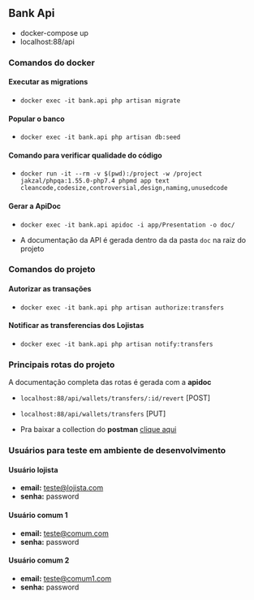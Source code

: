 ## Bank Api

* docker-compose up
* localhost:88/api

### Comandos do docker

#### Executar as migrations
- `docker exec -it bank.api php artisan migrate`
#### Popular o banco  
- `docker exec -it bank.api php artisan db:seed`

#### Comando para verificar qualidade do código

 - `docker run -it --rm -v $(pwd):/project -w /project jakzal/phpqa:1.55.0-php7.4 phpmd app text cleancode,codesize,controversial,design,naming,unusedcode`

#### Gerar a ApiDoc

- `docker exec -it bank.api apidoc -i app/Presentation -o doc/`

* A documentação da API é gerada dentro da da pasta `doc` na raiz do projeto

### Comandos do projeto

#### Autorizar as transações

- `docker exec -it bank.api php artisan authorize:transfers`

#### Notificar as transferencias dos Lojistas

- `docker exec -it bank.api php artisan notify:transfers`

### Principais rotas do projeto

 A documentação completa das rotas é gerada com a **apidoc** 

* `localhost:88/api/wallets/transfers/:id/revert` [POST]
* `localhost:88/api/wallets/transfers` [PUT]


* Pra baixar a collection do **postman** [clique aqui](https://www.getpostman.com/collections/961aa06f11fc06f78362)

### Usuários para teste em ambiente de desenvolvimento

#### Usuário lojista
* **email:** teste@lojista.com
* **senha:** password

#### Usuário comum 1
* **email:** teste@comum.com
* **senha:** password

#### Usuário comum 2
* **email:** teste@comum1.com
* **senha:** password